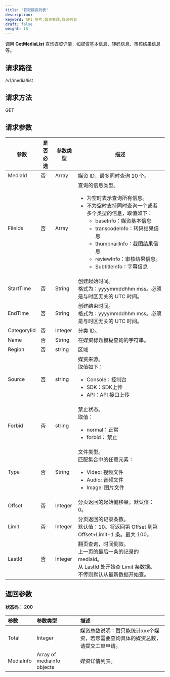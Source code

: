 ```yaml
---
title: "获取媒资列表"
description: 
keyword: API 参考,媒资管理,媒资列表
draft: false
weight: 18
---
```


调用 **GetMediaList** 查询媒资详情，如媒资基本信息、转码信息、审核结果信息等。

## 请求路径

/v1/media/list

## 请求方法

GET

## 请求参数

| 参数        | 是否必选 | 参数类型 | 描述                                                         |
| ----------- | -------- | -------- | ------------------------------------------------------------ |
| MediaId     | 否       | Array    | 媒资 ID，最多同时查询 10 个。<!--是否需要待确认-->           |
| FileIds     | 否       | Array    | 查询的信息类型。<br/><ul><li>为空时表示查询所有信息。</li><li>不为空时支持同时查询一个或者多个类型的信息，取值如下：<ul><li>baseInfo：媒资基本信息</li><li>transcodeInfo：转码结果信息</li><li>thumbnailInfo：截图结果信息</li><li>reviewInfo：审核结果信息。</li><li>SubtitleInfo：字幕信息</li></ul> |
| StartTime   | 否       | String   | 创建起始时间。<br/>格式为：yyyymmddhhm mss。必须是与时区无关的 UTC 时间。<!--是否需要待确认--> |
| EndTime     | 否       | String   | 创建结束时间。<br/>格式为：yyyymmddhhm mss。必须是与时区无关的 UTC 时间。<!--是否需要待确认--> |
| CategoryIid | 否       | Integer  | 分类 ID。<!--是否需要待确认-->                               |
| Name        | 否       | String   | 在媒资标题模糊查询的字符串。                                 |
| Region      | 否       | string   | 区域<!--是否需要待确认-->                                    |
| Source      | 否       | string   | 媒资来源。<br/>取值如下：<ul><li>Console：控制台</li><li>SDK：SDK上传</li><li>API：API 接口上传</li></ul> |
| Forbid      | 否       | string   | 禁止状态。<br/>取值：<ul><li>normal：正常</li><li>forbid： 禁止</li></ul> |
| Type        | 否       | String   | 文件类型。<br/>匹配集合中的任意元素：<ul><li> Video: 视频文件</li><li>Audio: 音频文件</li><li>Image: 图片文件</li></ul> |
| Offset      | 否       | Integer  | 分页返回的起始偏移量。默认值：0。 <!--是否需要待确认-->      |
| Limit       | 否       | Integer  | 分页返回的记录条数。<br/>默认值：10。将返回第 Offset 到第 Offset+Limit-1 条。最大 100。 |
| LastId      | 否       | Integer  | 翻页查询，时间倒叙。<br/>上一页的最后一条的记录的 mediaId。<br/>从 LastId  处开始查 Limit 条数据。  <br/>不传则默认从最新数据开始查。<br/> |



## 返回参数

**状态码： 200**

| 参数      | 参数类型                   | 描述                                                         |
| :-------- | :------------------------- | :----------------------------------------------------------- |
| Total     | Integer                    | 媒资总数说明：暂只能统计xxx个媒资，若您需要查询具体的媒资总数，请提交工单申请。  <!--待确认--> |
| MediaInfo | Array of mediainfo objects | 媒资详情列表。                                               |

